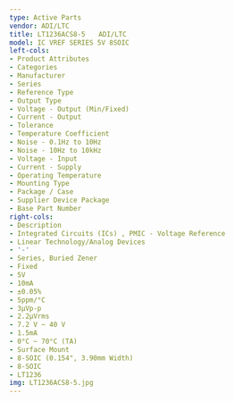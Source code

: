 ```yaml
---
type: Active Parts
vendor: ADI/LTC
title: LT1236ACS8-5　　ADI/LTC
model: IC VREF SERIES 5V 8SOIC
left-cols:
- Product Attributes
- Categories
- Manufacturer
- Series
- Reference Type
- Output Type
- Voltage - Output (Min/Fixed)
- Current - Output
- Tolerance
- Temperature Coefficient
- Noise - 0.1Hz to 10Hz
- Noise - 10Hz to 10kHz
- Voltage - Input
- Current - Supply
- Operating Temperature
- Mounting Type
- Package / Case
- Supplier Device Package
- Base Part Number
right-cols:
- Description
- Integrated Circuits (ICs) , PMIC - Voltage Reference
- Linear Technology/Analog Devices
- '-'
- Series, Buried Zener
- Fixed
- 5V
- 10mA
- ±0.05%
- 5ppm/°C
- 3µVp-p
- 2.2µVrms
- 7.2 V ~ 40 V
- 1.5mA
- 0°C ~ 70°C (TA)
- Surface Mount
- 8-SOIC (0.154", 3.90mm Width)
- 8-SOIC
- LT1236
img: LT1236ACS8-5.jpg
---
```

